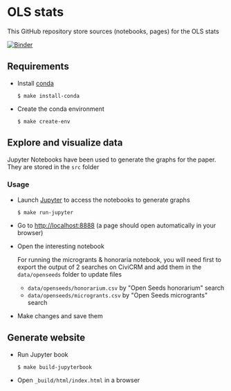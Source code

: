 # OLS stats

This GitHub repository store sources (notebooks, pages) for the OLS stats

[![Binder](https://mybinder.org/badge_logo.svg)](https://mybinder.org/v2/gh/open-life-science/ols-program-paper/main)

## Requirements

- Install [conda](https://conda.io/miniconda.html)

    ```
    $ make install-conda
    ```

- Create the conda environment

    ```
    $ make create-env
    ```

## Explore and visualize data

Jupyter Notebooks have been used to generate the graphs for the paper. They are stored in the `src` folder



### Usage

- Launch [Jupyter](https://jupyter.org/) to access the notebooks to generate graphs

    ```
    $ make run-jupyter
    ```

- Go to [http://localhost:8888](http://localhost:8888) (a page should open automatically in your browser)
- Open the interesting notebook

    For running the microgrants & honoraria notebook, you will need first to export the output of 2 searches on CiviCRM and add them in the `data/openseeds` folder to update files
    - `data/openseeds/honorarium.csv` by "Open Seeds honorarium" search
    - `data/openseeds/microgrants.csv` by "Open Seeds microgrants" search


- Make changes and save them

## Generate website

- Run Jupyter book

    ```
    $ make build-jupyterbook
    ```

- Open `_build/html/index.html` in a browser